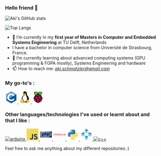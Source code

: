 ### Hello friend 👋


![Aki's GitHub stats](https://github-readme-stats.vercel.app/api?username=AkiSchmatzler&theme=synthwave&show_icons=true&count_private=true "Aki's Github stats")

![Top Langs](https://github-readme-stats.vercel.app/api/top-langs/?username=AkiSchmatzler&theme=synthwave "Aki's Top Languages")

- 🔭 I’m currently in my **first year of Masters in Computer and Embedded Systems Engineering** at TU Delft, Netherlands  
- I have a bachelor in computer science from Université de Strasbourg, France.
- 🌱 I’m currently learning about advanced computing systems (GPU programming & FGPA mostly), Systems Engineering and hardware  
- 📫 How to reach me: *aki.schmatzler@gmail.com*  

### My go-to's :  
<p align="left">
	<a href="https://www.cprogramming.com/" target="_blank"> <img src="https://raw.githubusercontent.com/devicons/devicon/master/icons/c/c-original.svg" alt="c" width="40" height="40"/> </a>
	<a href="https://www.linux.org/" target="_blank"> <img src="https://raw.githubusercontent.com/devicons/devicon/master/icons/linux/linux-original.svg" alt="linux" width="40" height="40"/> </a>  
	<a href="https://www.raspberrypi.com/" target="_blank"> <img src="https://raw.githubusercontent.com/devicons/devicon/master/icons/raspberrypi/raspberrypi-original.svg" alt="raspberrypi" width="40" height="40"/> </a>  
</p>

### Other languages/technologies I've used or learnt about and that I like :
<p align="left">
	<a href="https://www.arduino.cc/" target="_blank"> <img src="https://cdn.worldvectorlogo.com/logos/arduino-1.svg" alt="arduino" width="40" height="40"/> </a>  
	<a href="https://www.javascript.com/" target="_blank"> <img src="https://raw.githubusercontent.com/devicons/devicon/master/icons/javascript/javascript-original.svg" alt="javascript" width="40" height="40"/> </a>  
	<a href="https://www.php.net/" target="_blank"> <img src="https://raw.githubusercontent.com/devicons/devicon/master/icons/php/php-original.svg" alt="php" width="40" height="40"/> </a>  
	<a href="https://www.oracle.com/" target="_blank"> <img src="https://raw.githubusercontent.com/devicons/devicon/master/icons/oracle/oracle-original.svg" alt="oracle" width="40" height="40"/> </a>  
	<a href="https://www.python.org/" target="_blank"> <img src="https://raw.githubusercontent.com/devicons/devicon/master/icons/python/python-original.svg" alt="python" width="40" height="40"/> </a>  
	<a href="https://fr.wikipedia.org/wiki/Blockchain" target="_blank"> <img src="images/blockchain_logo.png" alt="blockchain" width="40" height="40"/> </a>  
	<a href="https://cplusplus.com/" target="_blank"> <img src="https://raw.githubusercontent.com/devicons/devicon/master/icons/c/c++.svg" alt="c++" width="40" height="40"/> </a>  

</p>

Feel free to ask me anything about my different repositories :)

